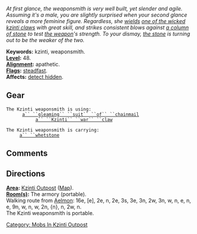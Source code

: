 *At first glance, the weaponsmith is very well built, yet slender and
agile. Assuming it's a male, you are slightly surprised when your second
glance reveals a more feminine figure. Regardless, she
[wields](Wield "wikilink") [one of the wicked kzinti
claws](Kzinti_War_Claw "wikilink") with great skill, and strikes
consistent blows against [a column of stone](Whetstone "wikilink") to
test [the weapon](Kzinti_War_Claw "wikilink")'s strength. To your
dismay, [the stone](Whetstone "wikilink") is turning out to be the
weaker of the two.*

**Keywords:** kzinti, weaponsmith.  
**[Level](Level "wikilink"):** 48.  
**[Alignment](Alignment "wikilink"):** apathetic.  
**[Flags](:Category:_Mob_Types "wikilink"):**
[steadfast](Sentinel_Mobs "wikilink").  
**Affects:** [detect hidden](Detect_Hidden "wikilink").  

## Gear

`The Kzinti weaponsmith is using:`  
<worn on body>`      `[`a`` ``gleaming`` ``suit`` ``of`` ``chainmail`](Gleaming_Suit_Of_Chainmail "wikilink")  
<wielded>`           `[`a`` ``Kzinti`` ``war`` ``claw`](Kzinti_War_Claw "wikilink")

`The Kzinti weaponsmith is carrying:`  
`     `[`a`` ``whetstone`](Whetstone "wikilink")

## Comments

## Directions

**[Area](:Category:_Areas "wikilink"):** [Kzinti
Outpost](:Category:_Kzinti_Outpost "wikilink")
([Map](Kzinti_Outpost_Map "wikilink")).  
**[Room(s)](:Category:_Rooms "wikilink"):** The armory (portable).  
Walking route from [Aelmon](Aelmon "wikilink"): 16e, \[e\], 2e, n, 2e,
3s, 3e, 3n, 2w, 3n, w, n, e, n, e, 9n, w, n, w, 2n, {n}, n, 2w, n.  
The Kzinti weaponsmith is portable.  

[Category: Mobs In Kzinti
Outpost](Category:_Mobs_In_Kzinti_Outpost "wikilink")
